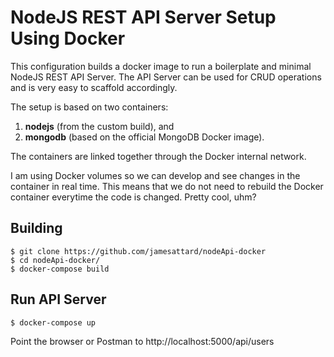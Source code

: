 # NodeJS REST API Server Setup Using Docker

This configuration builds a docker image to run a boilerplate and minimal NodeJS REST API Server. The API Server can be used for CRUD operations and is very easy to scaffold accordingly.

The setup is based on two containers:
1. **nodejs** (from the custom build), and 
2. **mongodb** (based on the official MongoDB Docker image). 

The containers are linked together through the Docker internal network. 

I am using Docker volumes so we can develop and see changes in the container in real time. This means that we do not need to rebuild the Docker container everytime the code is changed. Pretty cool, uhm?

## Building

    $ git clone https://github.com/jamesattard/nodeApi-docker
    $ cd nodeApi-docker/
    $ docker-compose build

## Run API Server

    $ docker-compose up

Point the browser or Postman to http://localhost:5000/api/users
